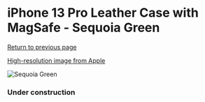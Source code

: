 # iPhone 13 Pro Leather Case with MagSafe - Sequoia Green

[Return to previous page](/iphone_13)

[High-resolution image from Apple](https://store.storeimages.cdn-apple.com/8756/as-images.apple.com/is/MM1G3?wid=4500&hei=4500&fmt=png)

<div style="width: 384px"><img src="/everysource/MM1G3.png" alt="Sequoia Green"></div>

### Under construction
